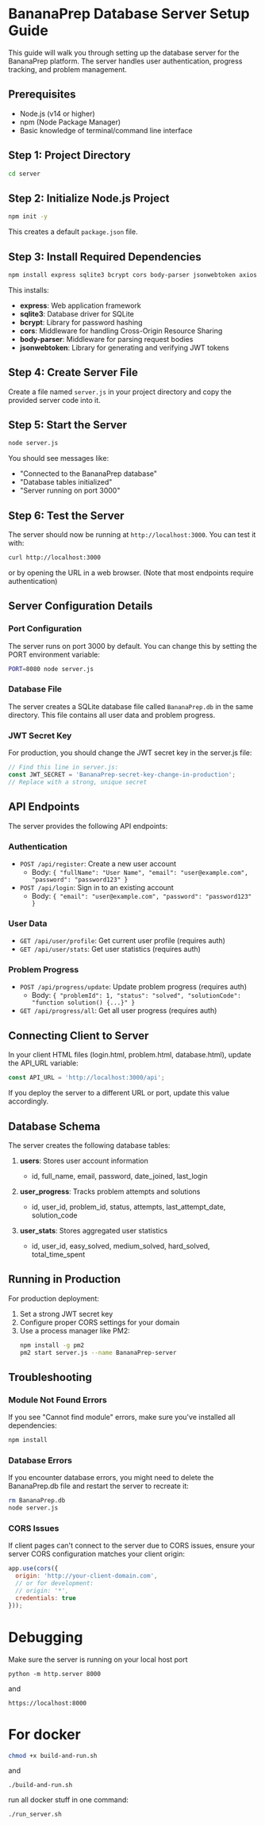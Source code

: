 ﻿# BananaPrep Database Server Setup Guide

This guide will walk you through setting up the database server for the BananaPrep platform. The server handles user authentication, progress tracking, and problem management.

## Prerequisites

- Node.js (v14 or higher)
- npm (Node Package Manager)
- Basic knowledge of terminal/command line interface

## Step 1: Project Directory

```bash
cd server
```

## Step 2: Initialize Node.js Project

```bash
npm init -y
```

This creates a default `package.json` file.

## Step 3: Install Required Dependencies

```bash
npm install express sqlite3 bcrypt cors body-parser jsonwebtoken axios
```

This installs:
- **express**: Web application framework
- **sqlite3**: Database driver for SQLite
- **bcrypt**: Library for password hashing
- **cors**: Middleware for handling Cross-Origin Resource Sharing
- **body-parser**: Middleware for parsing request bodies
- **jsonwebtoken**: Library for generating and verifying JWT tokens

## Step 4: Create Server File

Create a file named `server.js` in your project directory and copy the provided server code into it.

## Step 5: Start the Server

```bash
node server.js
```

You should see messages like:
- "Connected to the BananaPrep database"
- "Database tables initialized"
- "Server running on port 3000"

## Step 6: Test the Server

The server should now be running at `http://localhost:3000`. You can test it with:

```bash
curl http://localhost:3000
```

or by opening the URL in a web browser. (Note that most endpoints require authentication)

## Server Configuration Details

### Port Configuration

The server runs on port 3000 by default. You can change this by setting the PORT environment variable:

```bash
PORT=8080 node server.js
```

### Database File

The server creates a SQLite database file called `BananaPrep.db` in the same directory. This file contains all user data and problem progress.

### JWT Secret Key

For production, you should change the JWT secret key in the server.js file:

```javascript
// Find this line in server.js:
const JWT_SECRET = 'BananaPrep-secret-key-change-in-production';
// Replace with a strong, unique secret
```

## API Endpoints

The server provides the following API endpoints:

### Authentication

- `POST /api/register`: Create a new user account
  - Body: `{ "fullName": "User Name", "email": "user@example.com", "password": "password123" }`
- `POST /api/login`: Sign in to an existing account
  - Body: `{ "email": "user@example.com", "password": "password123" }`

### User Data

- `GET /api/user/profile`: Get current user profile (requires auth)
- `GET /api/user/stats`: Get user statistics (requires auth)

### Problem Progress

- `POST /api/progress/update`: Update problem progress (requires auth)
  - Body: `{ "problemId": 1, "status": "solved", "solutionCode": "function solution() {...}" }`
- `GET /api/progress/all`: Get all user progress (requires auth)

## Connecting Client to Server

In your client HTML files (login.html, problem.html, database.html), update the API_URL variable:

```javascript
const API_URL = 'http://localhost:3000/api';
```

If you deploy the server to a different URL or port, update this value accordingly.

## Database Schema

The server creates the following database tables:

1. **users**: Stores user account information
   - id, full_name, email, password, date_joined, last_login

2. **user_progress**: Tracks problem attempts and solutions
   - id, user_id, problem_id, status, attempts, last_attempt_date, solution_code

3. **user_stats**: Stores aggregated user statistics
   - id, user_id, easy_solved, medium_solved, hard_solved, total_time_spent

## Running in Production

For production deployment:

1. Set a strong JWT secret key
2. Configure proper CORS settings for your domain
3. Use a process manager like PM2:
   ```bash
   npm install -g pm2
   pm2 start server.js --name BananaPrep-server
   ```

## Troubleshooting

### Module Not Found Errors

If you see "Cannot find module" errors, make sure you've installed all dependencies:

```bash
npm install
```

### Database Errors

If you encounter database errors, you might need to delete the BananaPrep.db file and restart the server to recreate it:

```bash
rm BananaPrep.db
node server.js
```

### CORS Issues

If client pages can't connect to the server due to CORS issues, ensure your server CORS configuration matches your client origin:

```javascript
app.use(cors({
  origin: 'http://your-client-domain.com',
  // or for development:
  // origin: '*',
  credentials: true
}));
```

# Debugging
Make sure the server is running on your local host port 
```
python -m http.server 8000
```
and
```
https://localhost:8000
```
# For docker

```bash
chmod +x build-and-run.sh
```
and 
```
./build-and-run.sh
```


run all docker stuff in one command:
```
./run_server.sh
```